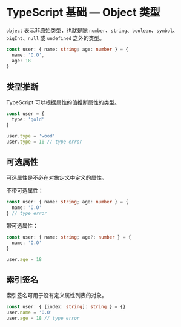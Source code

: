 # TypeScript 基础 — Object 类型

`object` 表示非原始类型，也就是除 `number`、`string`、`boolean`、`symbol`、`bigInt`、`null` 或 `undefined` 之外的类型。

```ts
const user: { name: string; age: number } = {
  name: 'O.O',
  age: 18
}
```

## 类型推断

TypeScript 可以根据属性的值推断属性的类型。

```ts
const user = {
  type: 'gold'
}

user.type = 'wood'
user.type = 10 // type error
```

## 可选属性

可选属性是不必在对象定义中定义的属性。

不带可选属性：

```ts
const user: { name: string; age: number } = {
  name: 'O.O'
} // type error
```

带可选属性：

```ts
const user: { name: string; age?: number } = {
  name: 'O.O'
}

user.age = 18
```

## 索引签名

索引签名可用于没有定义属性列表的对象。

```ts
const user: { [index: string]: string } = {}
user.name = 'O.O'
user.age = 18 // type error
```
